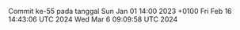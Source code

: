 Commit ke-55 pada tanggal Sun Jan 01 14:00 2023 +0100
Fri Feb 16 14:43:06 UTC 2024
Wed Mar  6 09:09:58 UTC 2024

